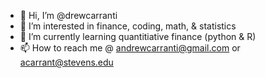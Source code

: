 - 👋 Hi, I’m @drewcarranti
- 👀 I’m interested in finance, coding, math, & statistics
- 🌱 I’m currently learning quantitiative finance (python & R)
- 📫 How to reach me @ andrewcarranti@gmail.com or acarrant@stevens.edu

<!---
drewcarranti/drewcarranti is a ✨ special ✨ repository because its `README.md` (this file) appears on your GitHub profile.
You can click the Preview link to take a look at your changes.
--->
